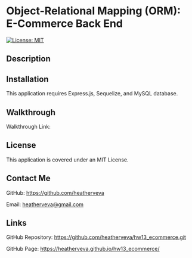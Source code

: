 # Object-Relational Mapping (ORM): E-Commerce Back End

[![License: MIT](https://img.shields.io/badge/License-MIT-yellow.svg)](https://opensource.org/licenses/MIT)

## Description

## Installation

This application requires Express.js, Sequelize, and MySQL database.

## Walkthrough

Walkthrough Link:

## License

This application is covered under an MIT License.

## Contact Me

GitHub: https://github.com/heatherveva

Email: heatherveva@gmail.com

## Links

GitHub Repository: https://github.com/heatherveva/hw13_ecommerce.git

GitHub Page: https://heatherveva.github.io/hw13_ecommerce/
